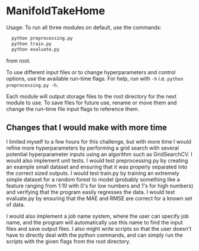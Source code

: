 # ManifoldTakeHome

Usage:
To run all three modules on default, use the commands:

```python
  python preprocessing.py
  python train.py
  python evaluate.py
```

from root.

To use different input files or to change hyperparameters and control options, use the available run-time flags. For help, run with `-h` i.e. `python preprocessing.py -h`.

Each module will output storage files to the root directory for the next module to use. To save files for future use, rename or move them and change the run-time file input flags to reference them.

## Changes that I would make with more time
I limited myself to a few hours for this challenge, but with more time I would refine more hyperparameters by performing a grid search with several potential hyperparameter inputs using an algorithm such as GridSearchCV. I would also implement unit tests. I would test preprocessing.py by creating an example small dataset and ensuring that it was properly separated into the correct sized outputs. I would test train.py by training an extremely simple dataset for a random forest to model (probably something like a feature ranging from 1:10 with 0's for low numbers and 1's for high numbers) and verifying that the program easily regresses the data. I would test evaluate.py by ensuring that the MAE and RMSE are correct for a known set of data.

I would also implement a job name system, where the user can specify job name, and the program will automatically use this name to find the input files and save output files. I also might write scripts so that the user doesn't have to directly deal with the python commands, and can simply run the scripts with the given flags from the root directory.
